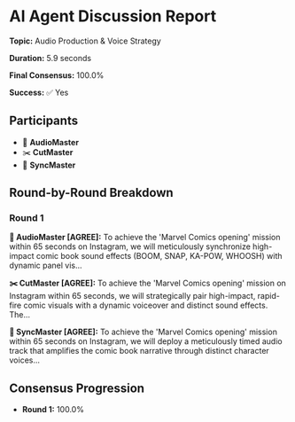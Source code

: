 # AI Agent Discussion Report

**Topic:** Audio Production & Voice Strategy

**Duration:** 5.9 seconds

**Final Consensus:** 100.0%

**Success:** ✅ Yes

## Participants

- 🎵 **AudioMaster**
- ✂️ **CutMaster**
- 🎯 **SyncMaster**

## Round-by-Round Breakdown

### Round 1

**🎵 AudioMaster [AGREE]:** To achieve the 'Marvel Comics opening' mission within 65 seconds on Instagram, we will meticulously synchronize high-impact comic book sound effects (BOOM, SNAP, KA-POW, WHOOSH) with dynamic panel vis...

**✂️ CutMaster [AGREE]:** To achieve the 'Marvel Comics opening' mission on Instagram within 65 seconds, we will strategically pair high-impact, rapid-fire comic visuals with a dynamic voiceover and distinct sound effects. The...

**🎯 SyncMaster [AGREE]:** To achieve the 'Marvel Comics opening' mission within 65 seconds on Instagram, we will deploy a meticulously timed audio track that amplifies the comic book narrative through distinct character voices...

## Consensus Progression

- **Round 1:** 100.0%
